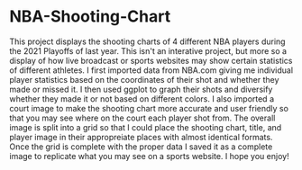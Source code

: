 # NBA-Shooting-Chart
This project displays the shooting charts of 4 different NBA players during the 2021 Playoffs of last year.
This isn't an interative project, but more so a display of how live broadcast or sports websites may show certain statistics of different athletes.
I first imported data from NBA.com giving me individual player statistics based on the coordinates of their shot and whether they made or missed it. 
I then used ggplot to graph their shots and diversify whether they made it or not based on different colors.
I also imported a court image to make the shooting chart more accurate and user friendly so that you may see where on the court each player shot from.
The overall image is split into a grid so that I could place the shooting chart, title, and player image in their appropreiate places with almost identical formats.
Once the grid is complete with the proper data I saved it as a complete image to replicate what you may see on a sports website. I hope you enjoy!
